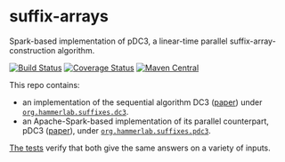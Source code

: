 # suffix-arrays
Spark-based implementation of pDC3, a linear-time parallel suffix-array-construction algorithm.

[![Build Status](https://travis-ci.org/hammerlab/suffix-arrays.svg?branch=master)](https://travis-ci.org/hammerlab/suffix-arrays)
[![Coverage Status](https://coveralls.io/repos/github/hammerlab/suffix-arrays/badge.svg?branch=master)](https://coveralls.io/github/hammerlab/suffix-arrays?branch=master)
[![Maven Central](https://img.shields.io/maven-central/v/org.hammerlab/suffix-arrays_2.11.svg?maxAge=600)](http://search.maven.org/#search%7Cga%7C1%7Corg.hammerlab%20suffix-arrays)

This repo contains:
- an implementation of the sequential algorithm DC3 ([paper](http://algo2.iti.kit.edu/documents/jacm05-revised.pdf)) under [`org.hammerlab.suffixes.dc3`](src/main/scala/org/hammerlab/suffixes/dc3).
- an Apache-Spark-based implementation of its parallel counterpart, pDC3 ([paper](http://algo2.iti.kit.edu/sanders/papers/KulSan06a.pdf)), under [`org.hammerlab.suffixes.pdc3`](src/main/scala/org/hammerlab/suffixes/pdc3).

[The tests](src/test/scala/org/hammerlab/suffixes) verify that both give the same answers on a variety of inputs.
